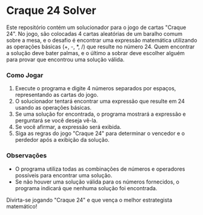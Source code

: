 # Craque 24 Solver

Este repositório contém um solucionador para o jogo de cartas "Craque 24". No jogo, são colocadas 4 cartas aleatórias de um baralho comum sobre a mesa, e o desafio é encontrar uma expressão matemática utilizando as operações básicas (+, -, *, /) que resulte no número 24. Quem encontrar a solução deve bater palmas, e o último a sobrar deve escolher alguém para provar que encontrou uma solução válida.

### Como Jogar

1. Execute o programa e digite 4 números separados por espaços, representando as cartas do jogo.
2. O solucionador tentará encontrar uma expressão que resulte em 24 usando as operações básicas.
3. Se uma solução for encontrada, o programa mostrará a expressão e perguntará se você deseja vê-la.
4. Se você afirmar, a expressão será exibida.
5. Siga as regras do jogo "Craque 24" para determinar o vencedor e o perdedor após a exibição da solução.

### Observações

- O programa utiliza todas as combinações de números e operadores possíveis para encontrar uma solução.
- Se não houver uma solução válida para os números fornecidos, o programa indicará que nenhuma solução foi encontrada.

Divirta-se jogando "Craque 24" e que vença o melhor estrategista matemático!
